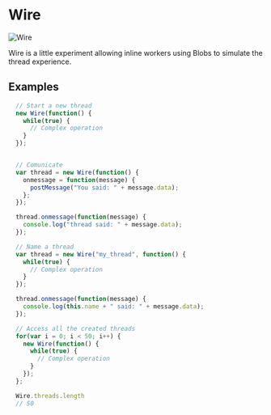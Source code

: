 # Wire

![Wire](http://www.chainlinkmesh.com/blog/upload/201202082105164812.jpg)

Wire is a little experiment allowing inline workers using Blobs to simulate the
thread experience.

## Examples

```javascript
  // Start a new thread
  new Wire(function() {
    while(true) {
      // Complex operation
    }
  });


  // Comunicate
  var thread = new Wire(function() {
    onmessage = function(message) {
      postMessage("You said: " + message.data);
    };
  });

  thread.onmessage(function(message) {
    console.log("thread said: " + message.data);
  });

  // Name a thread
  var thread = new Wire("my_thread", function() {
    while(true) {
      // Complex operation
    }
  });

  thread.onmessage(function(message) {
    console.log(this.name + " said: " + message.data);
  });

  // Access all the created threads
  for(var i = 0; i < 50; i++) {
    new Wire(function() {
      while(true) {
        // Complex operation
      }
    });
  };

  Wire.threads.length
  // 50
```
